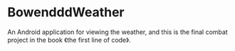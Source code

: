 # BowendddWeather
An Android application for viewing the weather, and this is the final combat project in the book 《the first line of code》.
